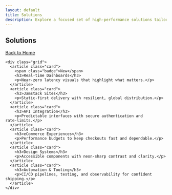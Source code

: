 ```yaml
---
layout: default
title: Solutions
description: Explore a focused set of high-performance solutions tailored to your needs.
---
```


<section class="section">
  <div class="container">
    <div class="section-head">
      <h2>Solutions</h2>
      <a href="{{ '/' | relative_url }}#solutions" class="button-outline">Back to Home</a>
    </div>

    <div class="grid">
      <article class="card">
        <span class="badge">New</span>
        <h3>Real‑time Dashboards</h3>
        <p>Near‑zero latency visuals that highlight what matters.</p>
      </article>
      <article class="card">
        <h3>Jamstack Sites</h3>
        <p>Static‑first delivery with resilient, global distribution.</p>
      </article>
      <article class="card">
        <h3>API Integration</h3>
        <p>Predictable interfaces with secure authentication and rate‑limits.</p>
      </article>
      <article class="card">
        <h3>eCommerce Experiences</h3>
        <p>Performance budgets to keep checkouts fast and dependable.</p>
      </article>
      <article class="card">
        <h3>Design Systems</h3>
        <p>Accessible components with neon‑sharp contrast and clarity.</p>
      </article>
      <article class="card">
        <h3>Automation & Tooling</h3>
        <p>CI/CD pipelines, testing, and observability for confident shipping.</p>
      </article>
    </div>
  </div>
</section>
